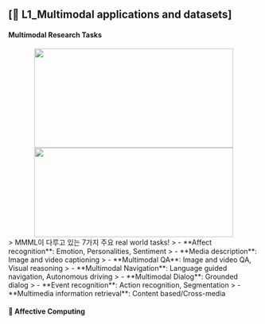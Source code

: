## [📔 L1_Multimodal applications and datasets]

#### Multimodal Research Tasks
<center><img src="https://user-images.githubusercontent.com/33504288/124379253-d93f5400-dcf0-11eb-84de-03be4d9f0ba9.png" width="400" height="200"></center>
<center><img src="https://user-images.githubusercontent.com/33504288/124379262-e1978f00-dcf0-11eb-84f7-8b4832d5ed37.png" width="400" height="180"></center>
> MMML이 다루고 있는 7가지 주요 real world tasks!
> - **Affect recognition**: Emotion, Personalities, Sentiment
> - **Media description**: Image and video captioning
> - **Multimodal QA**: Image and video QA, Visual reasoning
> - **Multimodal Navigation**: Language guided navigation, Autonomous driving
> - **Multimodal Dialog**: Grounded dialog
> - **Event recognition**: Action recognition, Segmentation
> - **Multimedia information retrieval**: Content based/Cross-media

<br>

#### 🌈 Affective Computing
> 

